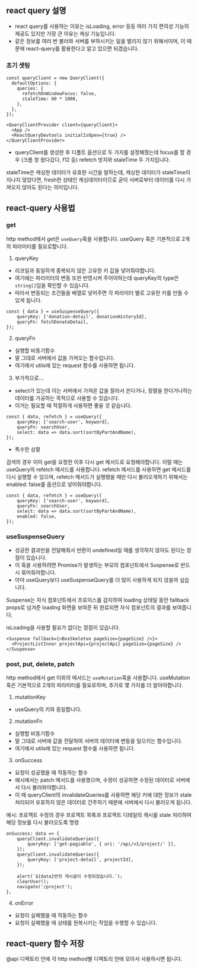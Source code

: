 ## react query 설명 

+ react query를 사용하는 이유는 isLoading, error 등등 여러 가지 편의성 기능의 제공도 있지만 가장 큰 이유는 캐싱 기능입니다.
+ 같은 정보를 여러 번 불러와 서버를 부하시키는 일을 벌리지 않기 위해서이며, 이 때문에 react-query를 활용한다고 알고 있으면 되겠습니다.


### 초기 셋팅

```tsx
const queryClient = new QueryClient({
  defaultOptions: {
    queries: {
      refetchOnWindowFocus: false,
      staleTime: 60 * 1000,
    },
  },
});

<QueryClientProvider client={queryClient}>
  <App />
  <ReactQueryDevtools initialIsOpen={true} />
</QueryClientProvider>
```

+ queryClient를 생성한 후 디폴트 옵션으로 두 가지를 설정해줬는데 focus를 할 경우 (크롬 창 왔다갔다, f12 등) refetch 방지와 staleTime 두 가지입니다.

staleTime은 캐싱한 데이터가 유효한 시간을 말하는데, 캐싱한 데이터가 staleTime이 지나지 않았다면, fresh한 상태인 캐싱데이터이므로 굳이 서버로부터 데이터를 다시 가져오지 않아도 된다는 의미입니다.


## react-query 사용법

### get

http method에서 get은 `useQuery`훅을 사용합니다.
useQuery 훅은 기본적으로 2개의 파라미터를 필요로합니다.

1. queryKey
  + 리코일과 동일하게 중복되지 않은 고유한 키 값을 넣어줘야합니다.
  + 여기에는 파리미터의 변동 또한 반영시켜 주어야하는데 queryKey의 type은 `string[]`임을 확인할 수 있습니다.
  + 따라서 변동되는 조건들을 배열로 넣어주면 각 파라미터 별로 고유한 키를 만들 수 있게 됩니다.

  ```tsx
  const { data } = useSuspenseQuery({
      queryKey: ['donation-detail', donationHistoryId],
      queryFn: fetchDonateDetail,
  });
  ```

2. queryFn
  + 실행할 비동기함수
  + 말 그대로 서버에서 값을 가져오는 함수입니다.
  + 여기에서 utils에 있는 request 함수를 사용하면 됩니다.

3. 부가적으로...
  + select가 있는데 이는 서버에서 가져온 값을 잘라서 쓴다거나, 정렬을 한다거나하는 데이터를 가공하는 목적으로 사용할 수 있습니다.
  + 이거는 필요할 때 적절하게 사용하면 좋을 것 같습니다.

  ```tsx
  const { data, refetch } = useQuery({
      queryKey: ['search-user', keyword],
      queryFn: searchUser,
      select: data => data.sort(sortByPartAndName),
  });
  ```

+ 특수한 상황  

검색의 경우 이미 get을 요청한 이후 다시 get 메서드로 요청해야합니다.
이럴 때는 useQuery의 refetch 메서드를 사용합니다.
refetch 메서드를 사용하면 get 메서드를 다시 실행할 수 있으며, refetch 메서드가 실행됐을 때만 다시 불러오게하기 위해서는 enabled: false를 옵션으로 넣어줘야합니다.

```tsx
const { data, refetch } = useQuery({
    queryKey: ['search-user', keyword],
    queryFn: searchUser,
    select: data => data.sort(sortByPartAndName),
    enabled: false,
});
```

### useSuspenseQuery

+ 성공한 결과만을 전달해줘서 반환이 undefined일 때를 생각하지 않아도 된다는 장점이 있습니다.
+ 이 훅을 사용하려면 Promise가 발생하는 부모의 컴포넌트에서 Suspense로 반드시 묶어줘야합니다.
+ 아마 useQuery보다 useSuspenseQuery를 더 많이 사용하게 되지 않을까 싶습니다.

Suspense는 자식 컴포넌트에서 프로미스를 감지하여 loading 상태일 동안 fallback props로 넘겨준 loading 화면을 보여준 뒤 완료되면 자식 컴포넌트의 결과를 보여줍니다.

isLoading을 사용할 필요가 없다는 장점이 있습니다.

```tsx
<Suspense fallback={<BoxSkeleton pageSize={pageSize} />}>
  <ProjectListInner projectApi={projectApi} pageSize={pageSize} />
</Suspense>
```


### post, put, delete, patch

http method에서 get 이외의 메서드는 `useMutation`훅을 사용합니다.
useMutation 훅은 기본적으로 2개의 파라미터를 필요로하며, 추가로 몇 가지를 더 알아야합니다.

1. mutationKey
  + useQuery의 키와 동일합니다.

2. mutationFn
  + 실행할 비동기함수
  + 말 그대로 서버에 값을 전달하여 서버의 데이터에 변동을 일으키는 함수입니다.
  + 여기에서 utils에 있는 request 함수를 사용하면 됩니다.

3. onSuccess
  + 요청이 성공했을 때 작동하는 함수
  + 예시에서는 patch 메서드를 사용했으며, 수정이 성공하면 수정된 데이터로 서버에서 다시 불러와야합니다.
  + 이 때 queryClient의 invalidateQueries를 사용하면 해당 키에 대한 정보가 stale 처리되어 유효하지 않은 데이터로 간주하기 때문에 서버에서 다시 불러오게 됩니다.

  예시: 프로젝트 수정의 경우 프로젝트 목록과 프로젝트 디테일의 캐시를 stale 처리하여 해당 정보를 다시 불러오도록 명령
  ```tsx
  onSuccess: data => {
      queryClient.invalidateQueries({
          queryKey: ['get-pagiable', { uri: '/api/v1/project/' }],
      });
      queryClient.invalidateQueries({
          queryKey: ['project-detail', projectId],
      });

      alert(`${data}번의 게시글이 수정되었습니다.`);
      clearUser();
      navigate('/project');
  },
  ```

4. onError
  + 요청이 실패했을 때 작동하는 함수
  + 요청이 실패했을 때 상태를 원복시키는 작업을 수행할 수 있습니다.


## react-query 함수 저장

@api 디렉토리 안에 각 http method별 디렉토리 안에 모아서 사용하시면 됩니다.
